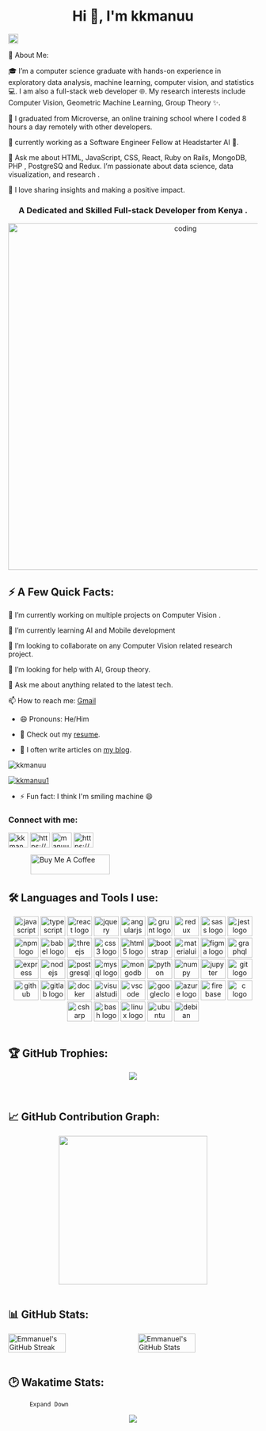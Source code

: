 <h1 align="center">Hi 👋, I'm kkmanuu</h1>

<img src="https://wakatime.com/badge/user/fe38a003-9d88-400e-b624-e41ac19ee0d4.svg" alt="Total time coded since Sep 29 2020" height="20px" /></a> 

💫 About Me: 

🎓 I’m a computer science graduate with hands-on experience in exploratory data analysis, machine learning, computer vision, and statistics 💻. I am also a full-stack web developer 🌐. My research interests include Computer Vision, Geometric Machine Learning, Group Theory ✨.


🔭 I graduated from Microverse, an online training school where I coded 8 hours a day remotely with other developers.

👯 currently working as a Software Engineer Fellow at Headstarter AI 🚀.


💬 Ask me about HTML, JavaScript, CSS, React, Ruby on Rails, MongoDB, PHP , PostgreSQ and Redux. I’m passionate about data science, data visualization, and research . 

🧐 I love sharing insights and making a positive impact. 



<h3 align="center">A Dedicated and Skilled Full-stack Developer from Kenya .</h3>

<div align="center">
    <img alt="coding" width="700" src="https://media.tenor.com/qJ5evVs-_uUAAAAC/coding.gif">
</div>

## ⚡ A Few Quick Facts:

🔭 I’m currently working on multiple projects on Computer Vision .

🧮 I’m currently learning AI and Mobile development

👯 I’m looking to collaborate on any Computer Vision related research project.

🤔 I’m looking for help with AI, Group theory.

💬 Ask me about anything related to the latest tech.

📫 How to reach me: [Gmail](mailto:kipngenoemmanuel@gmail.com)

- 😄 Pronouns: He/Him

- 🧾 Check out my [resume](file:///C:/Users/USER/Downloads/Emmanuel_Kipngeno_Resume.pdf).

- 📝 I often write articles on [my blog](https://medium.com/@kipngenoemmanuel479).

  
<p align="left"> <img src="https://komarev.com/ghpvc/?username=kkmanuu&label=Profile%20views&color=0e75b6&style=flat" alt="kkmanuu" /> </p>

<p align="left"> <a href="https://twitter.com/kkmanuu1" target="blank"><img src="https://img.shields.io/twitter/follow/kkmanuu1?logo=twitter&style=for-the-badge" alt="kkmanuu1" /></a> </p>

- ⚡ Fun fact: I think I'm smiling machine 😄

<h3 align="left">Connect with me:</h3>
<p align="left">
<a href="https://twitter.com/kkmanuu1" target="blank"><img align="center" src="https://raw.githubusercontent.com/rahuldkjain/github-profile-readme-generator/master/src/images/icons/Social/twitter.svg" alt="kkmanuu1" height="30" width="40" /></a>
<a href="https://www.linkedin.com/in/emmanuel-kipngeno/" target="blank"><img align="center" src="https://raw.githubusercontent.com/rahuldkjain/github-profile-readme-generator/master/src/images/icons/Social/linked-in-alt.svg" alt="https://https://www.linkedin.com/in/emmanuel-kipngeno/" height="30" width="40" /></a>
<a href="https://instagram.com/manuu_kips_479/" target="blank"><img align="center" src="https://raw.githubusercontent.com/rahuldkjain/github-profile-readme-generator/master/src/images/icons/Social/instagram.svg" alt="manuu_kips_479/" height="30" width="40" /></a>
<a href="https://www.hackerrank.com/kipngenoemmanue1?hr_r=1" target="blank"><img align="center" src="https://raw.githubusercontent.com/rahuldkjain/github-profile-readme-generator/master/src/images/icons/Social/hackerrank.svg" alt="https://wkipngenoemmanue1?hr_r=1" height="30" width="40" /></a>
</p>       

&nbsp;&nbsp;&nbsp;&nbsp;
&nbsp;&nbsp;&nbsp;&nbsp;<a href="https://www.buymeacoffee.com/mirsazzat" target="_blank"><img src="https://cdn.buymeacoffee.com/buttons/v2/default-yellow.png" alt="Buy Me A Coffee" height="40px" width="160px" style="margin-left: 10px" ></a>
<br>
## 🛠️ Languages and Tools I use:
<div align="center">
  <img src="https://cdn.jsdelivr.net/gh/devicons/devicon/icons/javascript/javascript-plain.svg" height="40" width="50" alt="javascript logo"  />
  <img src="https://cdn.jsdelivr.net/gh/devicons/devicon/icons/typescript/typescript-original.svg" height="40" width="50" alt="typescript logo"  />
  <img src="https://cdn.jsdelivr.net/gh/devicons/devicon/icons/react/react-original.svg" height="40" width="50" alt="react logo"  />
  <img src="https://cdn.jsdelivr.net/gh/devicons/devicon/icons/jquery/jquery-original.svg" height="40" width="50" alt="jquery logo"  />
  <img src="https://cdn.jsdelivr.net/gh/devicons/devicon/icons/angularjs/angularjs-plain.svg" height="40" width="50" alt="angularjs logo"  />
  <img src="https://cdn.jsdelivr.net/gh/devicons/devicon/icons/grunt/grunt-line.svg" height="40" width="50" alt="grunt logo"  />
  <img src="https://cdn.jsdelivr.net/gh/devicons/devicon/icons/redux/redux-original.svg" height="40" width="50" alt="redux logo"  />
  <img src="https://cdn.jsdelivr.net/gh/devicons/devicon/icons/sass/sass-original.svg" height="40" width="50" alt="sass logo"  />
  <img src="https://cdn.jsdelivr.net/gh/devicons/devicon/icons/jest/jest-plain.svg" height="40" width="50" alt="jest logo"  />
  <img src="https://cdn.jsdelivr.net/gh/devicons/devicon/icons/npm/npm-original-wordmark.svg" height="40" width="50" alt="npm logo"  />
  <img src="https://cdn.jsdelivr.net/gh/devicons/devicon/icons/babel/babel-original.svg" height="40" width="50" alt="babel logo"  />
  <img src="https://cdn.jsdelivr.net/gh/devicons/devicon/icons/threejs/threejs-original.svg" height="40" width="50" alt="threejs logo"  />
  <img src="https://cdn.jsdelivr.net/gh/devicons/devicon/icons/css3/css3-plain.svg" height="40" width="50" alt="css3 logo"  />
  <img src="https://cdn.jsdelivr.net/gh/devicons/devicon/icons/html5/html5-plain.svg" height="40" width="50" alt="html5 logo"  />
  <img src="https://cdn.jsdelivr.net/gh/devicons/devicon/icons/bootstrap/bootstrap-plain.svg" height="40" width="50" alt="bootstrap logo"  />
  <img src="https://cdn.jsdelivr.net/gh/devicons/devicon/icons/materialui/materialui-original.svg" height="40" width="50" alt="materialui logo"  />
  <img src="https://cdn.jsdelivr.net/gh/devicons/devicon/icons/figma/figma-original.svg" height="40" width="50" alt="figma logo"  />
  <img src="https://cdn.jsdelivr.net/gh/devicons/devicon/icons/graphql/graphql-plain.svg" height="40" width="50" alt="graphql logo"  />
  
  
  <img src="https://cdn.jsdelivr.net/gh/devicons/devicon/icons/express/express-original.svg" height="40" width="50" alt="express logo"  />
  <img src="https://cdn.jsdelivr.net/gh/devicons/devicon/icons/nodejs/nodejs-original.svg" height="40" width="50" alt="nodejs logo"  />
  
  <img src="https://cdn.jsdelivr.net/gh/devicons/devicon/icons/postgresql/postgresql-original.svg" height="40" width="50" alt="postgresql logo"  />
  <img src="https://cdn.jsdelivr.net/gh/devicons/devicon/icons/mysql/mysql-original.svg" height="40" width="50" alt="mysql logo"  />
  <img src="https://cdn.jsdelivr.net/gh/devicons/devicon/icons/mongodb/mongodb-plain.svg" height="40" width="50" alt="mongodb logo"  />
  
  <img src="https://cdn.jsdelivr.net/gh/devicons/devicon/icons/python/python-original.svg" height="40" width="50" alt="python logo"  />
  <img src="https://cdn.jsdelivr.net/gh/devicons/devicon/icons/numpy/numpy-original.svg" height="40" width="50" alt="numpy logo"  />
  <img src="https://cdn.jsdelivr.net/gh/devicons/devicon/icons/jupyter/jupyter-original.svg" height="40" width="50" alt="jupyter logo"  />
  
  <img src="https://cdn.jsdelivr.net/gh/devicons/devicon/icons/git/git-original.svg" height="40" width="50" alt="git logo"  />
  <img src="https://cdn.jsdelivr.net/gh/devicons/devicon/icons/github/github-original.svg" height="40" width="50" alt="github logo"  />
  <img src="https://cdn.jsdelivr.net/gh/devicons/devicon/icons/gitlab/gitlab-original.svg" height="40" width="50" alt="gitlab logo"  />
  <img src="https://cdn.jsdelivr.net/gh/devicons/devicon/icons/docker/docker-original.svg" height="40" width="50" alt="docker logo"  />
  
  <img src="https://cdn.jsdelivr.net/gh/devicons/devicon/icons/visualstudio/visualstudio-plain.svg" height="40" width="50" alt="visualstudio logo"  />
  <img src="https://cdn.jsdelivr.net/gh/devicons/devicon/icons/vscode/vscode-original.svg" height="40" width="50" alt="vscode logo"  />

  <img src="https://cdn.jsdelivr.net/gh/devicons/devicon/icons/googlecloud/googlecloud-original.svg" height="40" width="50" alt="googlecloud logo"  />
  <img src="https://cdn.jsdelivr.net/gh/devicons/devicon/icons/azure/azure-original.svg" height="40" width="50" alt="azure logo"  />
  <img src="https://cdn.jsdelivr.net/gh/devicons/devicon/icons/firebase/firebase-plain.svg" height="40" width="50" alt="firebase logo"  />
  <img src="https://cdn.jsdelivr.net/gh/devicons/devicon/icons/c/c-original.svg" height="40" width="50" alt="c logo"  />
  <img src="https://cdn.jsdelivr.net/gh/devicons/devicon/icons/csharp/csharp-original.svg" height="40" width="50" alt="csharp logo"  />
  
  <img src="https://cdn.jsdelivr.net/gh/devicons/devicon/icons/bash/bash-original.svg" height="40" width="50" alt="bash logo"  />
  <img src="https://cdn.jsdelivr.net/gh/devicons/devicon/icons/linux/linux-original.svg" height="40" width="50" alt="linux logo"  />
  <img src="https://cdn.jsdelivr.net/gh/devicons/devicon/icons/ubuntu/ubuntu-plain.svg" height="40" width="50" alt="ubuntu logo"  />
  <img src="https://cdn.jsdelivr.net/gh/devicons/devicon/icons/debian/debian-original.svg" height="40" width="50" alt="debian logo"  />
  
</div>
<br>

## 🏆 GitHub Trophies:
<p align="center">
    <img src="https://github-profile-trophy.vercel.app/?username=kkmanuu&column=8&row=1">
</p>
<br>

## 📈 GitHub Contribution Graph:
<div align="center">
    <img height="300px" src="https://github-readme-activity-graph.vercel.app/graph?username=kkmanuu&theme=minimal"/>
</div>
<br>

## 📊 GitHub Stats:

<div style="display: flex; justify-content: space-between;">
  <img alt="Emmanuel's GitHub Streak" src="https://github-readme-streak-stats.herokuapp.com/?user=kkmanuu&theme=white&hide_border=true" width='48%' />
  <img alt="Emmanuel's GitHub Stats" src="https://github-readme-stats-mauve-ten.vercel.app/api?username=kkmanuu&show_icons=true&hide_border=true&count_private=true&include_all_commits=true" width='48%' />
</div>

<br>

## 🕑 Wakatime Stats:

    
          
            
    

          
          Expand Down
    
    
  
<!--START_SECTION:waka-->
<!--END_SECTION:waka-->
<p align="center">
  <img src="https://capsule-render.vercel.app/api?type=waving&color=gradient&height=80&section=footer"/>
</p>
